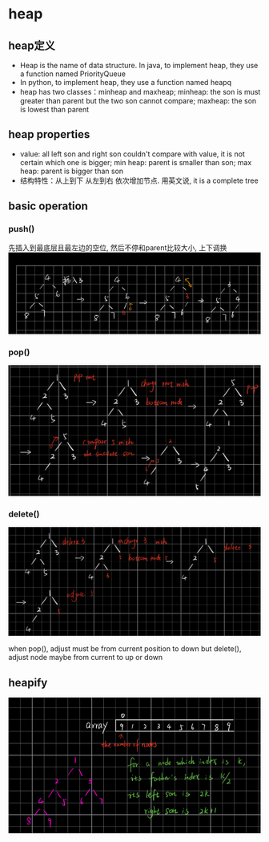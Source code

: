 # heap

## heap定义

* Heap is the name of data structure. In java, to implement heap, they use a function named PriorityQueue
* In python, to implement heap, they use a function named heapq
* heap has two classes：minheap and maxheap; minheap: the son is must greater than parent but the two son cannot compare; maxheap: the son is lowest than parent

## heap properties

* value: all left son and right son couldn't compare with value, it is not certain which one is bigger; min heap: parent is smaller than son; max heap: parent is bigger than son
* 结构特性：从上到下 从左到右 依次增加节点. 用英文说, it is a complete tree

## basic operation

### push()

先插入到最底层且最左边的空位, 然后不停和parent比较大小, 上下调换
![123](../Image/123.png)

### pop()

![124](../Image/124.png)

### delete()

![125](../Image/125.png)

when pop(), adjust must be from current position to down
but delete(), adjust node maybe from current to up or down

## heapify

![126](../Image/126.png)